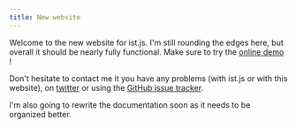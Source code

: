 ```yaml
---
title: New website
---
```

Welcome to the new website for ist.js.  I'm still rounding the edges here, but overall it should be nearly fully functional.  Make sure to try the [online demo](online.html) !

Don't hesitate to contact me it you have any problems (with ist.js or with this website), on [twitter](http://twitter.com/njoyard) or using the [GitHub issue tracker](https://github.com/njoyard/ist/issues).

I'm also going to rewrite the documentation soon as it needs to be organized better.